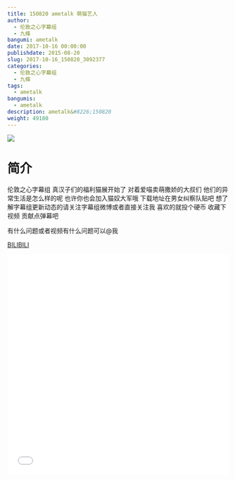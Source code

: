 ```yaml
---
title: 150820 ametalk 萌猫艺人
author: 
  - 伦敦之心字幕组
  - 九條
bangumi: ametalk
date: 2017-10-16 00:00:00
publishdate: 2015-08-20
slug: 2017-10-16_150820_3092377
categories: 
  - 伦敦之心字幕组
  - 九條
tags: 
  - ametalk
bangumis: 
  - ametalk
description: ametalk&#8226;150820
weight: 49180
---
```


![](https://i.imgur.com/tatLDg5.jpg)

# 简介  
伦敦之心字幕组 真汉子们的福利猫展开始了 对着爱喵卖萌撒娇的大叔们 他们的异常生活是怎么样的呢 也许你也会加入猫奴大军哦 下载地址在男女纠察队贴吧 想了解字幕组更新动态的请关注字幕组微博或者直接关注我 喜欢的就投个硬币 收藏下视频 贡献点弹幕吧


有什么问题或者视频有什么问题可以@我

  [BILIBILI](https://www.bilibili.com/video/av3092377/)


<div class="vcontainer">  <iframe class='video' src="//www.bilibili.com/html/html5player.html?cid=4859353&aid=3092377" width="100%" height="500" frameborder="0" allowfullscreen="allowfullscreen"></iframe></div>
